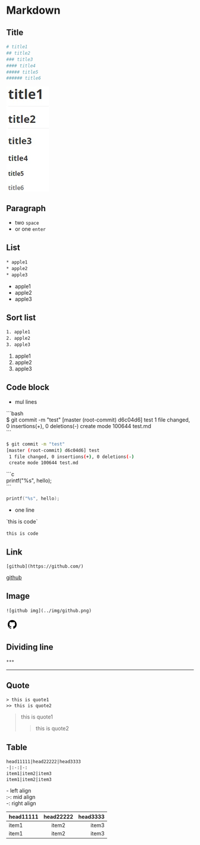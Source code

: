 
# Markdown

## Title

```bash
# title1
## title2
### title3
#### title4
##### title5
###### title6
```
![title.img](../img/title.jpg)

## Paragraph

* two `space`
* or one `enter`

## List
```bash
* apple1
* apple2
* apple3
```

* apple1
* apple2
* apple3

## Sort list

```bash
1. apple1
2. apple2
3. apple3
```

1. apple1
2. apple2
3. apple3

## Code block

* mul lines

\```bash  
$ git commit -m "test"
[master (root-commit) d6c04d6] test
 1 file changed, 0 insertions(+), 0 deletions(-)
 create mode 100644 test.md  
\```

```bash
$ git commit -m "test"
[master (root-commit) d6c04d6] test
 1 file changed, 0 insertions(+), 0 deletions(-)
 create mode 100644 test.md
```
\```c  
printf("%s", hello);  
\```

```c
printf("%s", hello);
```

* one line

\`this is code\`

`this is code`

## Link

```
[github](https://github.com/)
```

[github](https://github.com/)

## Image
```
![github img](../img/github.png)
```

![github img](../img/github.png)

## Dividing line
```
***
```

***

## Quote 
```
> this is quote1
>> this is quote2
```

> this is quote1
>
> > this is quote2

## Table

```
head11111|head22222|head3333
-|:-:|-:
item1|item2|item3
item1|item2|item3
```

\-  left align  
:-: mid align  
-:  right align  

head11111|head22222|head3333
-|:-:|-:
item1|item2|item3
item1|item2|item3

